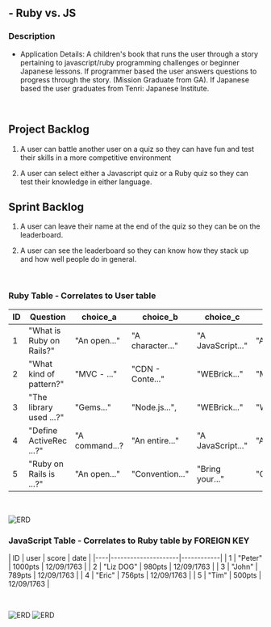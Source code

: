 ## - Ruby vs. JS
### Description
- Application Details:
A children's book that runs the user through a story pertaining to javascript/ruby programming challenges or beginner Japanese lessons. If programmer based the user answers questions to progress through the story. (Mission Graduate from GA). If Japanese based the user graduates from Tenri: Japanese Institute.

<br/>


## Project Backlog

1) A user can battle another user on a quiz so they can have fun and test their skills in a more competitive environment

2) A user can select either a Javascript quiz or a Ruby quiz so they can test their knowledge in either language.



## Sprint Backlog

1) A user can leave their name at the end of the quiz so they can be on the leaderboard.

2) A user can see the leaderboard so they can know how they stack up and how well people do in general.

<br/>



### Ruby Table - Correlates to User table

| ID | Question                  | choice_a         |      choice_b    |      choice_c     |    answer    | category |
|----|---------------------------|------------------|------------------|-------------------|--------------|----------|
| 1  | "What is Ruby on Rails?"  | "An open..."     | "A character..." | "A JavaScript..." | "An open..." |  "ruby"  |
| 2  | "What kind of pattern?"   | "MVC -  ..."     | "CDN - Conte..." | "WEBrick..."      | "MVC -  ..." |  "ruby"  |
| 3  | "The library used ...?"   | "Gems..."        | "Node.js...",    | "WEBrick..."      | "WEBrick..." |  "ruby"  |
| 4  | "Define ActiveRec ...?"   | "A command...?   | "An entire..."   | "A JavaScript..." | "An open..." |  "ruby"  |
| 5  | "Ruby on Rails is ...?"   | "An open..."     | "Convention..."  | "Bring your..."   | "Convent..." |  "ruby"  |

<br/>


![ERD](https://github.com/SaintClever/Project_04/tree/master/quiz.jpg)


### JavaScript Table - Correlates to Ruby table by FOREIGN KEY

| ID | user      | score   |    date    |
|----|---------------------|------------|
| 1  | "Peter"   | 1000pts | 12/09/1763 |
| 2  | "Liz DOG" | 980pts  | 12/09/1763 | 
| 3  | "John"    | 789pts  | 12/09/1763 |
| 4  | "Eric"    | 756pts  | 12/09/1763 |
| 5  | "Tim"     | 500pts  | 12/09/1763 |

<br/>

![ERD](https://github.com/SaintClever/Project_04/tree/master/leader_board.jpg)
![ERD](https://github.com/SaintClever/Project_04/tree/master/rubyOnRails_final.jpg)

